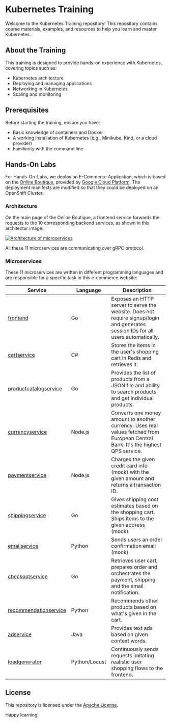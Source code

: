 # Kubernetes Training

Welcome to the Kubernetes Training repository! This repository contains course materials, examples, and resources to help you learn and master Kubernetes.

## About the Training
This training is designed to provide hands-on experience with Kubernetes, covering topics such as:
- Kubernetes architecture
- Deploying and managing applications
- Networking in Kubernetes
- Scaling and monitoring

## Prerequisites
Before starting the training, ensure you have:
- Basic knowledge of containers and Docker
- A working installation of Kubernetes (e.g., Minikube, Kind, or a cloud provider)
- Familiarity with the command line

## Hands-On Labs
For Hands-On-Labs, we deploy an E-Commerce Application, which is based on the [Online Boutique](https://github.com/GoogleCloudPlatform/microservices-demo), provided by [Google Cloud Platform](https://github.com/GoogleCloudPlatform). The deployment manifests are modified so that they could be deployed on an OpenShift Cluster. 


### Architecture

On the main page of the Online Boutique, a frontend service forwards the requests to the 10 corresponding backend services, as shown in this architectur image: 

[![Architecture of
microservices](/img/architecture-diagram.png)](/img/architecture-diagram.png)

All these 11 microservices are communicating over gRPC protocol. 

### Microservices
These 11 microservices are written in different programming languages and are responsible for a specific task in this e-commerce website:


| Service                                              | Language      | Description                                                                                                                       |
| ---------------------------------------------------- | ------------- | --------------------------------------------------------------------------------------------------------------------------------- |
| [frontend](/src/frontend)                           | Go            | Exposes an HTTP server to serve the website. Does not require signup/login and generates session IDs for all users automatically. |
| [cartservice](/src/cartservice)                     | C#            | Stores the items in the user's shopping cart in Redis and retrieves it.                                                           |
| [productcatalogservice](/src/productcatalogservice) | Go            | Provides the list of products from a JSON file and ability to search products and get individual products.                        |
| [currencyservice](/src/currencyservice)             | Node.js       | Converts one money amount to another currency. Uses real values fetched from European Central Bank. It's the highest QPS service. |
| [paymentservice](/src/paymentservice)               | Node.js       | Charges the given credit card info (mock) with the given amount and returns a transaction ID.                                     |
| [shippingservice](/src/shippingservice)             | Go            | Gives shipping cost estimates based on the shopping cart. Ships items to the given address (mock)                                 |
| [emailservice](/src/emailservice)                   | Python        | Sends users an order confirmation email (mock).                                                                                   |
| [checkoutservice](/src/checkoutservice)             | Go            | Retrieves user cart, prepares order and orchestrates the payment, shipping and the email notification.                            |
| [recommendationservice](/src/recommendationservice) | Python        | Recommends other products based on what's given in the cart.                                                                      |
| [adservice](/src/adservice)                         | Java          | Provides text ads based on given context words.                                                                                   |
| [loadgenerator](/src/loadgenerator)                 | Python/Locust | Continuously sends requests imitating realistic user shopping flows to the frontend.                                              |

## License
This repository is licensed under the [Apache License](LICENSE).

Happy learning!